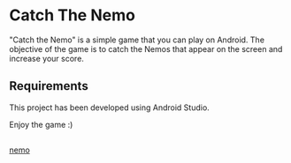 # Catch The Nemo 

"Catch the Nemo" is a simple game that you can play on Android. The objective of the game is to catch the Nemos that appear on the screen and increase your score.

## Requirements
This project has been developed using Android Studio.

Enjoy the game :)

##

[nemo](https://github.com/seymaozerr/catch-the-nemo/assets/118622171/792ea1c0-8859-49d2-af90-777c7a347128)








